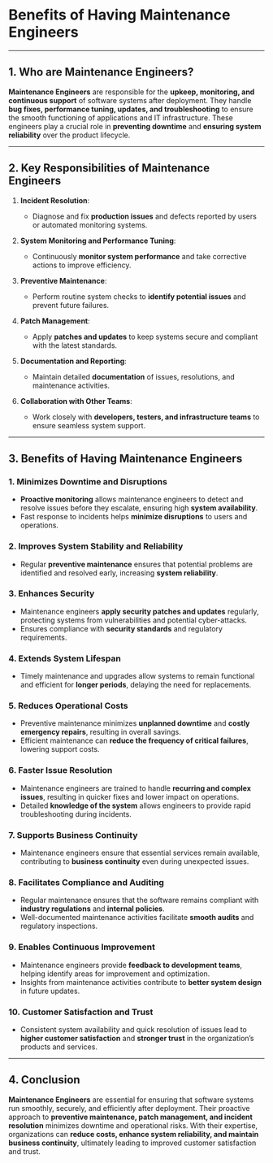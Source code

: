 # Benefits of Having Maintenance Engineers

---

## 1. Who are Maintenance Engineers?

**Maintenance Engineers** are responsible for the **upkeep, monitoring, and continuous support** of software systems after deployment. They handle **bug fixes, performance tuning, updates, and troubleshooting** to ensure the smooth functioning of applications and IT infrastructure. These engineers play a crucial role in **preventing downtime** and **ensuring system reliability** over the product lifecycle.

---

## 2. Key Responsibilities of Maintenance Engineers

1. **Incident Resolution**:
   - Diagnose and fix **production issues** and defects reported by users or automated monitoring systems.

2. **System Monitoring and Performance Tuning**:
   - Continuously **monitor system performance** and take corrective actions to improve efficiency.

3. **Preventive Maintenance**:
   - Perform routine system checks to **identify potential issues** and prevent future failures.

4. **Patch Management**:
   - Apply **patches and updates** to keep systems secure and compliant with the latest standards.

5. **Documentation and Reporting**:
   - Maintain detailed **documentation** of issues, resolutions, and maintenance activities.

6. **Collaboration with Other Teams**:
   - Work closely with **developers, testers, and infrastructure teams** to ensure seamless system support.

---

## 3. Benefits of Having Maintenance Engineers

### 1. **Minimizes Downtime and Disruptions**
- **Proactive monitoring** allows maintenance engineers to detect and resolve issues before they escalate, ensuring high **system availability**.
- Fast response to incidents helps **minimize disruptions** to users and operations.

### 2. **Improves System Stability and Reliability**
- Regular **preventive maintenance** ensures that potential problems are identified and resolved early, increasing **system reliability**.

### 3. **Enhances Security**  
- Maintenance engineers **apply security patches and updates** regularly, protecting systems from vulnerabilities and potential cyber-attacks.
- Ensures compliance with **security standards** and regulatory requirements.

### 4. **Extends System Lifespan**  
- Timely maintenance and upgrades allow systems to remain functional and efficient for **longer periods**, delaying the need for replacements.

### 5. **Reduces Operational Costs**  
- Preventive maintenance minimizes **unplanned downtime** and **costly emergency repairs**, resulting in overall savings.
- Efficient maintenance can **reduce the frequency of critical failures**, lowering support costs.

### 6. **Faster Issue Resolution**  
- Maintenance engineers are trained to handle **recurring and complex issues**, resulting in quicker fixes and lower impact on operations.
- Detailed **knowledge of the system** allows engineers to provide rapid troubleshooting during incidents.

### 7. **Supports Business Continuity**  
- Maintenance engineers ensure that essential services remain available, contributing to **business continuity** even during unexpected issues.

### 8. **Facilitates Compliance and Auditing**  
- Regular maintenance ensures that the software remains compliant with **industry regulations** and **internal policies**.
- Well-documented maintenance activities facilitate **smooth audits** and regulatory inspections.

### 9. **Enables Continuous Improvement**  
- Maintenance engineers provide **feedback to development teams**, helping identify areas for improvement and optimization.
- Insights from maintenance activities contribute to **better system design** in future updates.

### 10. **Customer Satisfaction and Trust**  
- Consistent system availability and quick resolution of issues lead to **higher customer satisfaction** and **stronger trust** in the organization’s products and services.

---

## 4. Conclusion

**Maintenance Engineers** are essential for ensuring that software systems run smoothly, securely, and efficiently after deployment. Their proactive approach to **preventive maintenance, patch management, and incident resolution** minimizes downtime and operational risks. With their expertise, organizations can **reduce costs, enhance system reliability, and maintain business continuity**, ultimately leading to improved customer satisfaction and trust.
